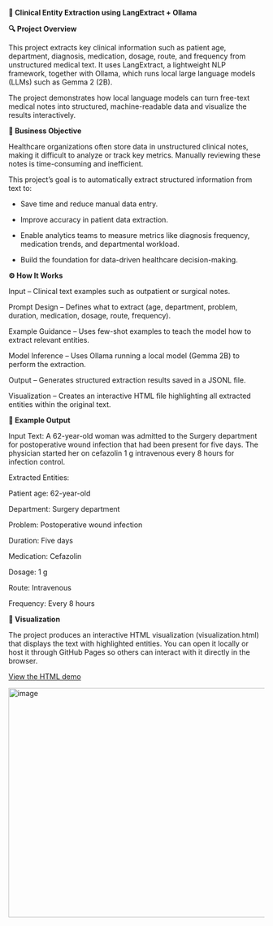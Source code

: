 **🧠 Clinical Entity Extraction using LangExtract + Ollama**

**🔍 Project Overview**

This project extracts key clinical information such as patient age, department, diagnosis, medication, dosage, route, and frequency from unstructured medical text. It uses LangExtract, a lightweight NLP framework, together with Ollama, which runs local large language models (LLMs) such as Gemma 2 (2B).

The project demonstrates how local language models can turn free-text medical notes into structured, machine-readable data and visualize the results interactively.

**🎯 Business Objective**

Healthcare organizations often store data in unstructured clinical notes, making it difficult to analyze or track key metrics. Manually reviewing these notes is time-consuming and inefficient.

This project’s goal is to automatically extract structured information from text to:

- Save time and reduce manual data entry.

- Improve accuracy in patient data extraction.

- Enable analytics teams to measure metrics like diagnosis frequency, medication trends, and departmental workload.

- Build the foundation for data-driven healthcare decision-making.

**⚙️ How It Works**

Input – Clinical text examples such as outpatient or surgical notes.

Prompt Design – Defines what to extract (age, department, problem, duration, medication, dosage, route, frequency).

Example Guidance – Uses few-shot examples to teach the model how to extract relevant entities.

Model Inference – Uses Ollama running a local model (Gemma 2B) to perform the extraction.

Output – Generates structured extraction results saved in a JSONL file.

Visualization – Creates an interactive HTML file highlighting all extracted entities within the original text.

**🧩 Example Output**

Input Text:
A 62-year-old woman was admitted to the Surgery department for postoperative wound infection that had been present for five days. The physician started her on cefazolin 1 g intravenous every 8 hours for infection control.

Extracted Entities:

Patient age: 62-year-old

Department: Surgery department

Problem: Postoperative wound infection

Duration: Five days

Medication: Cefazolin

Dosage: 1 g

Route: Intravenous

Frequency: Every 8 hours

**🧠 Visualization**

The project produces an interactive HTML visualization (visualization.html) that displays the text with highlighted entities. You can open it locally or host it through GitHub Pages so others can interact with it directly in the browser.

[View the HTML demo](./visualization.html)

<img width="1914" height="452" alt="image" src="https://github.com/user-attachments/assets/6b2578d4-ad67-450d-865b-5a39505ec2cb" />


